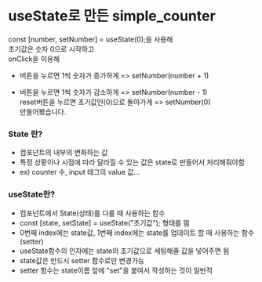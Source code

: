 # useState로 만든 simple_counter

const [number, setNumber] = useState(0);을 사용해 <br/>
초기값은 숫자 0으로 시작하고 <br/>
onClick을 이용해 <br/>

- 버튼을 누르면 1씩 숫자가 증가하게 => setNumber(number + 1) <br/>

* 버튼을 누르면 1씩 숫자가 감소하게 => setNumber(number - 1) <br/>
  reset버튼을 누르면 초기값인(0)으로 돌아가게 => setNumber(0) <br/>
  만들어봤습니다. <br/>

### State 란?

- 컴포넌트의 내부의 변화하는 값
- 특정 상황이나 시점에 따라 달라질 수 있는 값은 state로 만들어서 처리해줘야함
- ex) counter 수, input 태그의 value 값...

### useState란?

- 컴포넌트에서 State(상태)를 다룰 때 사용하는 함수
- const [state, setState] = useState("초기값"); 형태를 띔
- 0번째 index에는 state값, 1번째 index에는 state를 업데이트 할 때 사용하는 함수(setter)
- useState함수의 인자에는 state의 초기값으로 세팅해줄 값을 넣어주면 됨
- state값은 반드시 setter 함수로만 변경가능
- setter 함수는 state이름 앞에 "set"을 붙여서 작성하는 것이 일반적
